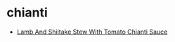 # chianti

 * [Lamb And Shiitake Stew With Tomato Chianti Sauce](index/l/lamb-and-shiitake-stew-with-tomato-chianti-sauce-107144.json)
